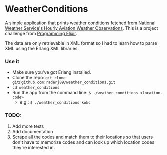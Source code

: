 # WeatherConditions

A simple application that prints weather conditions fetched from [National Weather Service's Hourly Aviation Weather Observations](http://w1.weather.gov/). This is a project challenge from [Programming Elixir](https://pragprog.com/book/elixir13/programming-elixir-1-3).

The data are only retrievable in XML format so I had to learn how to parse XML using the Erlang XML libraries.

### Use it

- Make sure you've got Erlang installed.
- Clone the repo: `git clone git@github.com:raderj89/weather_conditions.git`
- `cd weather_conditions`
- Run the app from the command line: `$ ./weather_conditions <location-code>`
  - e.g.: `$ ./weather_conditions kokc`

### TODO:
1. Add more tests
2. Add documentation
3. Scrape all the codes and match them to their locations so that users don't have to memorize codes and can look up which location codes they're interested in.
